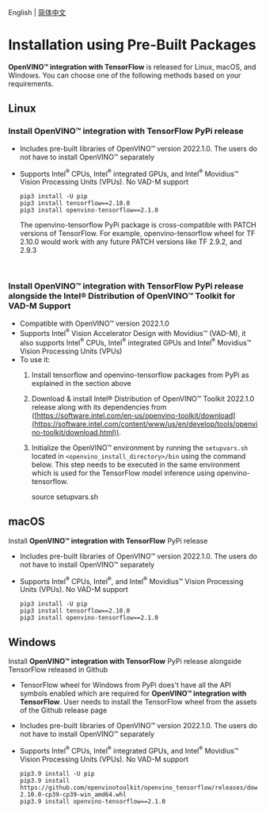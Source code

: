 <p>English | <a href="./INSTALL_cn.md">简体中文</a></p>

# <a name='Pre-BuiltPackages'></a>Installation using Pre-Built Packages

**OpenVINO™ integration with TensorFlow** is released for Linux, macOS, and Windows. You can choose one of the following methods based on your requirements.


## Linux

  ### Install **OpenVINO™ integration with TensorFlow** PyPi release
  * Includes pre-built libraries of OpenVINO™ version 2022.1.0. The users do not have to install OpenVINO™ separately 
  * Supports Intel<sup>®</sup> CPUs, Intel<sup>®</sup> integrated GPUs, and Intel<sup>®</sup> Movidius™ Vision Processing Units (VPUs). No VAD-M support 

        pip3 install -U pip
        pip3 install tensorflow==2.10.0
        pip3 install openvino-tensorflow==2.1.0
    The openvino-tensorflow PyPi package is cross-compatible with PATCH versions of TensorFlow. For example, openvino-tensorflow wheel for TF 2.10.0 would work with any future PATCH versions like TF 2.9.2, and 2.9.3
  <br/>  
 
  ### Install **OpenVINO™ integration with TensorFlow** PyPi release alongside the Intel® Distribution of OpenVINO™ Toolkit for VAD-M Support
  * Compatible with OpenVINO™ version 2022.1.0
  * Supports Intel<sup>®</sup> Vision Accelerator Design with Movidius™ (VAD-M), it also supports Intel<sup>®</sup> CPUs, Intel<sup>®</sup> integrated GPUs and Intel<sup>®</sup> Movidius™ Vision Processing Units (VPUs)
  * To use it:
    1. Install tensorflow and openvino-tensorflow packages from PyPi as explained in the section above
    2. Download & install Intel® Distribution of OpenVINO™ Toolkit 2022.1.0 release along with its dependencies from ([https://software.intel.com/en-us/openvino-toolkit/download](https://software.intel.com/content/www/us/en/develop/tools/openvino-toolkit/download.html)).
    3. Initialize the OpenVINO™ environment by running the `setupvars.sh` located in <code>\<openvino\_install\_directory\>\/bin</code> using the command below. This step needs to be executed in the same environment which is used for the TensorFlow model inference using openvino-tensorflow.

        source setupvars.sh  
      
  
## macOS

  Install **OpenVINO™ integration with TensorFlow** PyPi release
  * Includes pre-built libraries of OpenVINO™ version 2022.1.0. The users do not have to install OpenVINO™ separately 
  * Supports Intel<sup>®</sup> CPUs, Intel<sup>®</sup>, and Intel<sup>®</sup> Movidius™ Vision Processing Units (VPUs). No VAD-M support

        pip3 install -U pip
        pip3 install tensorflow==2.10.0
        pip3 install openvino-tensorflow==2.1.0


## Windows

  Install **OpenVINO™ integration with TensorFlow** PyPi release alongside TensorFlow released in Github
  * TensorFlow wheel for Windows from PyPi does't have all the API symbols enabled which are required for **OpenVINO™ integration with TensorFlow**. User needs to install the TensorFlow wheel from the assets of the Github release page
  * Includes pre-built libraries of OpenVINO™ version 2022.1.0. The users do not have to install OpenVINO™ separately 
  * Supports Intel<sup>®</sup> CPUs, Intel<sup>®</sup> integrated GPUs, and Intel<sup>®</sup> Movidius™ Vision Processing Units (VPUs). No VAD-M support

        pip3.9 install -U pip
        pip3.9 install https://github.com/openvinotoolkit/openvino_tensorflow/releases/download/v2.1.0/tensorflow-2.10.0-cp39-cp39-win_amd64.whl
        pip3.9 install openvino-tensorflow==2.1.0
  
